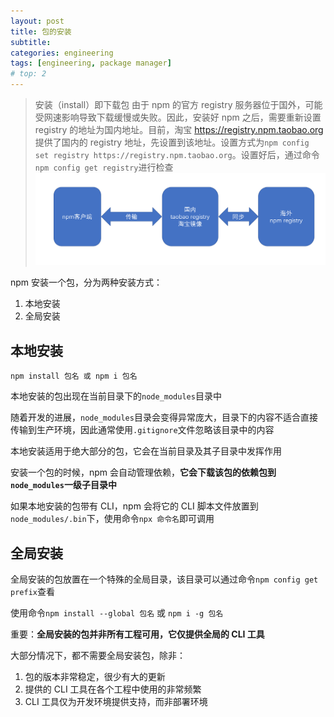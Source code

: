 ```yaml
---
layout: post
title: 包的安装
subtitle:
categories: engineering
tags: [engineering, package manager]
# top: 2
---
```


> 安装（install）即下载包
> 由于 npm 的官方 registry 服务器位于国外，可能受网速影响导致下载缓慢或失败。因此，安装好 npm 之后，需要重新设置 registry 的地址为国内地址。目前，淘宝 https://registry.npm.taobao.org 提供了国内的 registry 地址，先设置到该地址。设置方式为`npm config set registry https://registry.npm.taobao.org`。设置好后，通过命令`npm config get registry`进行检查
> ![](/assets/images/engineering/package-manager/2019-12-16-10-25-13.png)

npm 安装一个包，分为两种安装方式：

1. 本地安装
2. 全局安装

## 本地安装

```console
npm install 包名 或 npm i 包名
```

本地安装的包出现在当前目录下的`node_modules`目录中

随着开发的进展，`node_modules`目录会变得异常庞大，目录下的内容不适合直接传输到生产环境，因此通常使用`.gitignore`文件忽略该目录中的内容

本地安装适用于绝大部分的包，它会在当前目录及其子目录中发挥作用

安装一个包的时候，npm 会自动管理依赖，**它会下载该包的依赖包到`node_modules`一级子目录中**

如果本地安装的包带有 CLI，npm 会将它的 CLI 脚本文件放置到`node_modules/.bin`下，使用命令`npx 命令名`即可调用

## 全局安装

全局安装的包放置在一个特殊的全局目录，该目录可以通过命令`npm config get prefix`查看

使用命令`npm install --global 包名` 或 `npm i -g 包名`

重要：**全局安装的包并非所有工程可用，它仅提供全局的 CLI 工具**

大部分情况下，都不需要全局安装包，除非：

1. 包的版本非常稳定，很少有大的更新
2. 提供的 CLI 工具在各个工程中使用的非常频繁
3. CLI 工具仅为开发环境提供支持，而非部署环境
